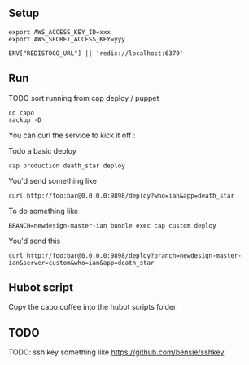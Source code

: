 
## Setup

    export AWS_ACCESS_KEY_ID=xxx
    export AWS_SECRET_ACCESS_KEY=yyy

    ENV["REDISTOGO_URL"] || 'redis://localhost:6379'

## Run

TODO sort running from cap deploy / puppet

    cd capo
    rackup -D


You can curl the service to kick it off :

Todo a basic deploy

    cap production death_star deploy

You'd send something like

    curl http://foo:bar@0.0.0.0:9898/deploy?who=ian&app=death_star

To do something like

    BRANCH=newdesign-master-ian bundle exec cap custom deploy

You'd send this

    curl http://foo:bar@0.0.0.0:9898/deploy?branch=newdesign-master-ian&server=custom&who=ian&app=death_star


## Hubot script

Copy the capo.coffee into the hubot scripts folder

## TODO

TODO: ssh key something like https://github.com/bensie/sshkey
